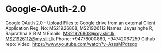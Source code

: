 # Google-OAuth-2.0
Google OAuth 2.0 - Upload Files to Google drive from an external Client Application
Reg. No: MS21926808, MS21926112
Names: Jayasinghe R, Rajarathna S B M N
Emails: MS21926808@my.sliit.lk, MS21926112@my.sliit.lk
Phone: +94778000860, +94742067259
Github repo: 
Video: https://www.youtube.com/watch?v=AzssMPdtsqo

